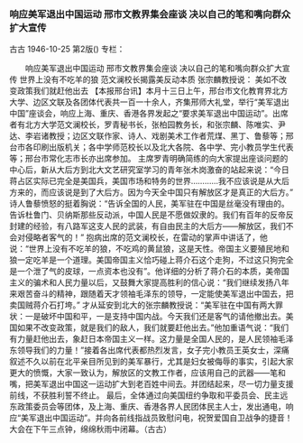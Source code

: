 ### 响应美军退出中国运动  邢市文教界集会座谈  决以自己的笔和嘴向群众扩大宣传
古古
1946-10-25
第2版()
专栏：

　　响应美军退出中国运动
    邢市文教界集会座谈
    决以自己的笔和嘴向群众扩大宣传
    世界上没有不吃羊的狼
    范文澜校长揭露美反动本质
    张宗麟教授说：
    美如不改变政策我们就赶他出去
    【本报邢台讯】本月十三日上午，邢台市文化教育界北方大学、边区文联及各团体代表共一百一十余人，齐集邢师大礼堂，举行“美军退出中国”座谈会，响应上海、重庆、香港各界发起之“要求美军退出中国运动”。出席者有北方大学范文澜校长，罗青秘书长，张柏园教务长，和张宗麟、陈唯实、尹达、李岩诸教授；边区文联作家、诗人、戏剧美术工作者荒煤、黑丁、鲁藜等；邢台市各印刷出版机关；各中学师范校长以及北大各院、各中学、完小教员学生代表等；邢台市常化志市长亦出席参加。
    主席罗青明确简练的向大家提出座谈问题的中心后，新从大后方到北大文艺研究室学习的青年张木岗激奋的站起来说：“今日蒋占区实际已完全是美国兵，美国市场和特务的世界…………我不应该说是从大后方来的，而应该说是到了大后方。因为今天全中国只有解放区才是真正的大后方。”
    诗人鲁藜愤怒的挺着胸说：“告诉全国的人民，美军驻在中国是丝毫没有理由的。告诉杜鲁门、贝纳斯那些反动派，中国人民是不愿做奴隶的。我们有百年的反帝反封建的经验，有八路军这支人民的武装，有自由民主的大后方——解放区，我们不会对侵略者客气的！”
    抱病出席的范文澜校长，在雷动的掌声中讲话了，他说：“世界上没有不吃羊的狼，不吃鸡的黄鼠狼，这是天性。帝国主义要殖民地和狼一定吃羊是一个道理。美国帝国主义恰巧碰上蒋介石这个走狗，不过这只狗完全是一个泄了气的皮球，一点资本也没有”。他详细的分析了蒋介石的本质，美帝国主义的骗术和人民力量以后，又鼓舞大家提高胜利的信心说：“我们继续发扬八年来艰苦奋斗的精神，跟随着天才领袖毛泽东的领导，一定能使美军退出中国去，把卖国贼蒋介石打垮。”
    才从延安到北大的张宗麟教授说：“美军驻在中国有两大罪状：一是破坏中国和平，一是支持中国内战。今天我们还是客气的请他撤出去。美国如果不改变政策，就是我们的敌人，我们就要赶他出去。”他加重语气说：“我们有力量赶他出去，象赶日本帝国主义一样。这力量是全国人民的，是人民领袖毛泽东领导我们的力量！”接着各出席代表都热烈发言，女子完小教员王英女士，深痛叙述不久以前在北平亲目所见到的美军暴行，尤其是妇女被侮辱的事实，引起大家更大的愤慨，大家一致认为，解放区的文教工作者，应该用自己的武器——笔和嘴，把美军退出中国这一运动扩大到老百姓中间去。并团结起来，尽一切力量支援前线，不获胜利誓不终止。
    最后，全体通过向美国纽约争取和平委员会、民主远东政策委员会等团体，及上海、重庆、香港各界人民团体民主人士，发出通电，响应“美军退出中国运动”。并向各前线指战员致慰问电，祝贺爱国自卫战争的捷音！大会在下午三点钟，绵绵秋雨中闭幕。（古古）
